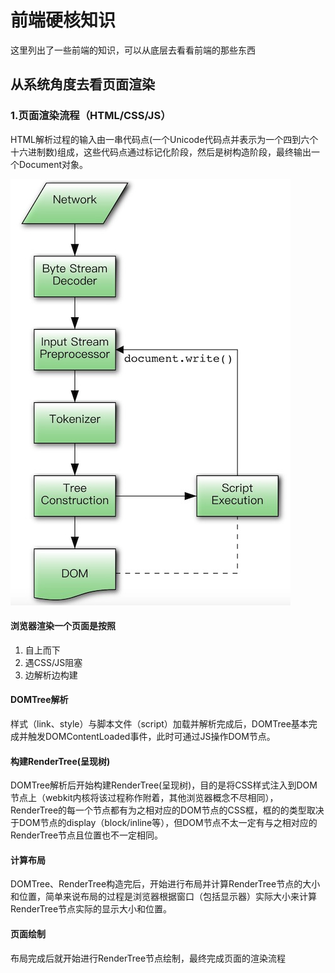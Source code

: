 # 前端硬核知识
这里列出了一些前端的知识，可以从底层去看看前端的那些东西
## 从系统角度去看页面渲染

### 1.页面渲染流程（HTML/CSS/JS）
HTML解析过程的输入由一串代码点(一个Unicode代码点并表示为一个四到六个十六进制数)组成，这些代码点通过标记化阶段，然后是树构造阶段，最终输出一个Document对象。

![parsing-model-overview](https://raw.githubusercontent.com/luobinbinchina/FE-Technology/master/image/parsing-model-overview.jpg)

#### 浏览器渲染一个页面是按照
1. 自上而下
2. 遇CSS/JS阻塞
3. 边解析边构建

#### DOMTree解析
样式（link、style）与脚本文件（script）加载并解析完成后，DOMTree基本完成并触发DOMContentLoaded事件，此时可通过JS操作DOM节点。

#### 构建RenderTree(呈现树)
DOMTree解析后开始构建RenderTree(呈现树)，目的是将CSS样式注入到DOM节点上（webkit内核将该过程称作附着，其他浏览器概念不尽相同），RenderTree的每一个节点都有为之相对应的DOM节点的CSS框，框的的类型取决于DOM节点的display（block/inline等），但DOM节点不太一定有与之相对应的RenderTree节点且位置也不一定相同。

#### 计算布局
DOMTree、RenderTree构造完后，开始进行布局并计算RenderTree节点的大小和位置，简单来说布局的过程是浏览器根据窗口（包括显示器）实际大小来计算RenderTree节点实际的显示大小和位置。

#### 页面绘制
布局完成后就开始进行RenderTree节点绘制，最终完成页面的渲染流程
